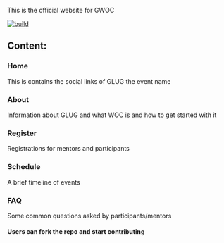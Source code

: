 This is the official website for GWOC

[![build](https://github.com/glugmvit/gwoc/workflows/Build/badge.svg)](https://github.com/glugmvit/gwoc/actions)


## Content:

### Home
This is contains the social links of GLUG the event name
### About
Information about GLUG and what WOC is and how to get started with it
### Register
Registrations for mentors and participants
### Schedule
A brief timeline of events
### FAQ
Some common questions asked by participants/mentors


#### Users can fork the repo and start contributing
